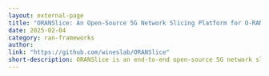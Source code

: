 ```yaml
---
layout: external-page
title: "ORANSlice: An Open-Source 5G Network Slicing Platform for O-RAN"
date: 2025-02-04
category: ran-frameworks
author:
link: "https://github.com/wineslab/ORANSlice"
short-description: ORANSlice is an end-to-end open-source 5G network slicing framework for O-RAN based on OAI
---
```


